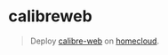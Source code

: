 # calibreweb

> Deploy [calibre-web] on [homecloud].

[calibre-web]: https://github.com/janeczku/calibre-web
[homecloud]: https://github.com/tmorin/homecloud-ansible

